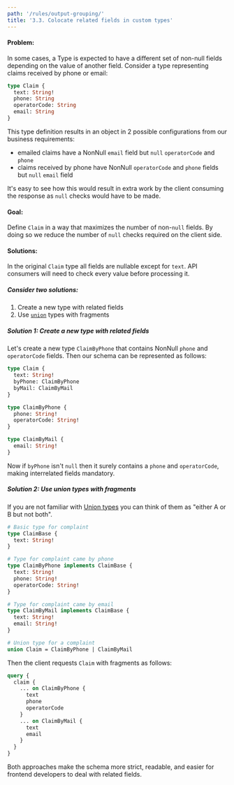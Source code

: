 ```yaml
---
path: '/rules/output-grouping/'
title: '3.3. Colocate related fields in custom types'
---
```


#### Problem:

In some cases, a Type is expected to have a different set of non-null fields depending on the value of another field. Consider a type representing claims received by phone or email:

```graphql
type Claim {
  text: String!
  phone: String
  operatorCode: String
  email: String
}
```

This type definition results in an object in 2 possible configurations from our business requirements:
- emailed claims have a NonNull `email` field but `null` `operatorCode` and `phone`
- claims received by phone have NonNull `operatorCode` and `phone` fields but `null` `email` field

It's easy to see how this would result in extra work by the client consuming the response as `null` checks would have to be made.  

#### Goal:

Define `Claim` in a way that maximizes the number of non-`null` fields. By doing so we reduce the number of `null` checks required on the client side.

#### Solutions:

In the original `Claim` type all fields are nullable except for `text`. API consumers will need to check every value before processing it.

##### Consider two solutions:

1. Create a new type with related fields 
2. Use [`union`](https://spec.graphql.org/June2018/#sec-Unions) types with fragments

##### Solution 1: Create a new type with related fields

Let's create a new type `ClaimByPhone` that contains NonNull `phone` and `operatorCode` fields. Then our schema can be represented as follows:

```graphql
type Claim {
  text: String!
  byPhone: ClaimByPhone
  byMail: ClaimByMail
}

type ClaimByPhone {
  phone: String!
  operatorCode: String!
}

type ClaimByMail {
  email: String!
}
```

Now if `byPhone` isn't `null` then it surely contains a `phone` and `operatorCode`, making interrelated fields mandatory.

##### Solution 2: Use union types with fragments

If you are not familiar with [Union types](https://spec.graphql.org/June2018/#sec-Unions) you can think of them as "either A or B but not both".

```graphql
# Basic type for complaint
type ClaimBase {
  text: String!
}

# Type for complaint came by phone
type ClaimByPhone implements ClaimBase {
  text: String!
  phone: String!
  operatorCode: String!
}

# Type for complaint came by email
type ClaimByMail implements ClaimBase {
  text: String!
  email: String!
}

# Union type for a complaint
union Claim = ClaimByPhone | ClaimByMail
```

Then the client requests `Сlaim` with fragments as follows:

```graphql
query {
  claim {
    ... on ClaimByPhone {
      text
      phone
      operatorCode
    }
    ... on ClaimByMail {
      text
      email
    }
  }
}
```

Both approaches make the schema more strict, readable, and easier for frontend developers to deal with related fields.
